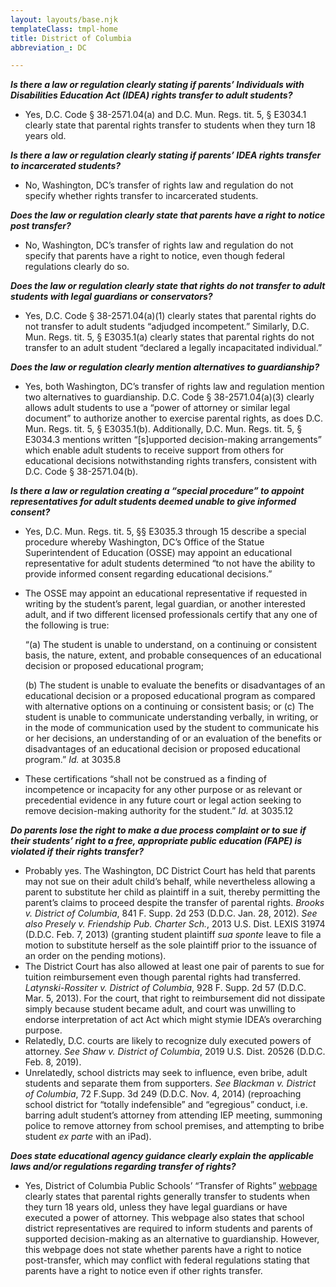 ```yaml
---
layout: layouts/base.njk
templateClass: tmpl-home
title: District of Columbia
abbreviation_: DC

---
```

**_Is there a law or regulation clearly stating if parents’ Individuals with Disabilities Education Act (IDEA) rights transfer to adult students?_**

* Yes, D.C. Code § 38-2571.04(a) and D.C. Mun. Regs. tit. 5, § E3034.1 clearly state that parental rights transfer to students when they turn 18 years old.

**_Is there a law or regulation clearly stating if parents’ IDEA rights transfer to incarcerated students?_**

* No, Washington, DC’s transfer of rights law and regulation do not specify whether rights transfer to incarcerated students.

**_Does the law or regulation clearly state that parents have a right to notice post transfer?_**

* No, Washington, DC’s transfer of rights law and regulation do not specify that parents have a right to notice, even though federal regulations clearly do so.

**_Does the law or regulation clearly state that rights do not transfer to adult students with legal guardians or conservators?_**

* Yes, D.C. Code § 38-2571.04(a)(1) clearly states that parental rights do not transfer to adult students “adjudged incompetent.” Similarly, D.C. Mun. Regs. tit. 5, § E3035.1(a) clearly states that parental rights do not transfer to an adult student “declared a legally incapacitated individual.”

**_Does the law or regulation clearly mention alternatives to guardianship?_**

* Yes, both Washington, DC’s transfer of rights law and regulation mention two alternatives to guardianship. D.C. Code § 38-2571.04(a)(3) clearly allows adult students to use a “power of attorney or similar legal document” to authorize another to exercise parental rights, as does D.C. Mun. Regs. tit. 5, § E3035.1(b). Additionally, D.C. Mun. Regs. tit. 5, § E3034.3 mentions written “\[s\]upported decision-making arrangements” which enable adult students to receive support from others for educational decisions notwithstanding rights transfers, consistent with D.C. Code § 38-2571.04(b).

**_Is there a law or regulation creating a “special procedure” to appoint representatives for adult students deemed unable to give informed consent?_**

* Yes, D.C. Mun. Regs. tit. 5, §§ E3035.3 through 15 describe a special procedure whereby Washington, DC’s Office of the Statue Superintendent of Education (OSSE) may appoint an educational representative for adult students determined “to not have the ability to provide informed consent regarding educational decisions.”
* The OSSE may appoint an educational representative if requested in writing by the student’s parent, legal guardian, or another interested adult, and if two different licensed professionals certify that any one of the following is true:

  “(a) The student is unable to understand, on a continuing or consistent basis, the nature, extent, and probable consequences of an educational decision or proposed educational program;

  (b) The student is unable to evaluate the benefits or disadvantages of an educational decision or a proposed educational program as compared with alternative options on a continuing or consistent basis; or (c) The student is unable to communicate understanding verbally, in writing, or in the mode of communication used by the student to communicate his or her decisions, an understanding of or an evaluation of the benefits or disadvantages of an educational decision or proposed educational program.” _Id._ at 3035.8
* These certifications “shall not be construed as a finding of incompetence or incapacity for any other purpose or as relevant or precedential evidence in any future court or legal action seeking to remove decision-making authority for the student.” _Id._ at 3035.12

**_Do parents lose the right to make a due process complaint or to sue if their students’ right to a free, appropriate public education (FAPE) is violated if their rights transfer?_**

* Probably yes. The Washington, DC District Court has held that parents may not sue on their adult child’s behalf, while nevertheless allowing a parent to substitute her child as plaintiff in a suit, thereby permitting the parent’s claims to proceed despite the transfer of parental rights. _Brooks v. District of Columbia_, 841 F. Supp. 2d 253 (D.D.C. Jan. 28, 2012). _See also Presely v. Friendship Pub. Charter Sch._, 2013 U.S. Dist. LEXIS 31974 (D.D.C. Feb. 7, 2013) (granting student plaintiff _sua sponte_ leave to file a motion to substitute herself as the sole plaintiff prior to the issuance of an order on the pending motions).
* The District Court has also allowed at least one pair of parents to sue for tuition reimbursement even though parental rights had transferred. _Latynski-Rossiter v. District of Columbia_, 928 F. Supp. 2d 57 (D.D.C. Mar. 5, 2013). For the court, that right to reimbursement did not dissipate simply because student became adult, and court was unwilling to endorse interpretation of act Act which might stymie IDEA’s overarching purpose.
* Relatedly, D.C. courts are likely to recognize duly executed powers of attorney. _See Shaw v. District of Columbia_, 2019 U.S. Dist. 20526 (D.D.C. Feb. 8, 2019).
* Unrelatedly, school districts may seek to influence, even bribe, adult students and separate them from supporters. _See Blackman v. District of Columbia_, 72 F.Supp. 3d 249 (D.D.C. Nov. 4, 2014) (reproaching school district for “totally indefensible” and “egregious” conduct, i.e. barring adult student’s attorney from attending IEP meeting, summoning police to remove attorney from school premises, and attempting to bribe student _ex parte_ with an iPad).

**_Does state educational agency guidance clearly explain the applicable laws and/or regulations regarding transfer of rights?_**

* Yes, District of Columbia Public Schools’ “Transfer of Rights” [webpage](https://dcps.dc.gov/page/transfer-rights) clearly states that parental rights generally transfer to students when they turn 18 years old, unless they have legal guardians or have executed a power of attorney. This webpage also states that school district representatives are required to inform students and parents of supported decision-making as an alternative to guardianship. However, this webpage does not state whether parents have a right to notice post-transfer, which may conflict with federal regulations stating that parents have a right to notice even if other rights transfer.